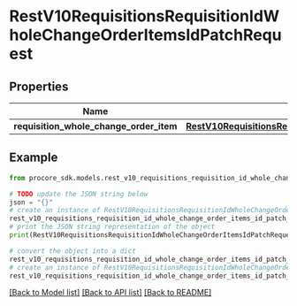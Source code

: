 # RestV10RequisitionsRequisitionIdWholeChangeOrderItemsIdPatchRequest


## Properties

Name | Type | Description | Notes
------------ | ------------- | ------------- | -------------
**requisition_whole_change_order_item** | [**RestV10RequisitionsRequisitionIdWholeChangeOrderItemsIdPatchRequestRequisitionWholeChangeOrderItem**](RestV10RequisitionsRequisitionIdWholeChangeOrderItemsIdPatchRequestRequisitionWholeChangeOrderItem.md) |  | 

## Example

```python
from procore_sdk.models.rest_v10_requisitions_requisition_id_whole_change_order_items_id_patch_request import RestV10RequisitionsRequisitionIdWholeChangeOrderItemsIdPatchRequest

# TODO update the JSON string below
json = "{}"
# create an instance of RestV10RequisitionsRequisitionIdWholeChangeOrderItemsIdPatchRequest from a JSON string
rest_v10_requisitions_requisition_id_whole_change_order_items_id_patch_request_instance = RestV10RequisitionsRequisitionIdWholeChangeOrderItemsIdPatchRequest.from_json(json)
# print the JSON string representation of the object
print(RestV10RequisitionsRequisitionIdWholeChangeOrderItemsIdPatchRequest.to_json())

# convert the object into a dict
rest_v10_requisitions_requisition_id_whole_change_order_items_id_patch_request_dict = rest_v10_requisitions_requisition_id_whole_change_order_items_id_patch_request_instance.to_dict()
# create an instance of RestV10RequisitionsRequisitionIdWholeChangeOrderItemsIdPatchRequest from a dict
rest_v10_requisitions_requisition_id_whole_change_order_items_id_patch_request_from_dict = RestV10RequisitionsRequisitionIdWholeChangeOrderItemsIdPatchRequest.from_dict(rest_v10_requisitions_requisition_id_whole_change_order_items_id_patch_request_dict)
```
[[Back to Model list]](../README.md#documentation-for-models) [[Back to API list]](../README.md#documentation-for-api-endpoints) [[Back to README]](../README.md)


